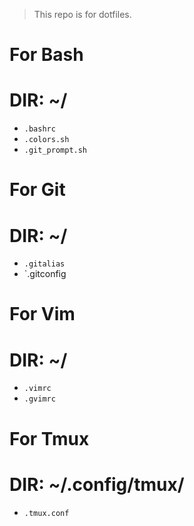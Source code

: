 > This repo is for dotfiles.

# For Bash
# DIR: ~/
- `.bashrc`
- `.colors.sh`
- `.git_prompt.sh`

# For Git
# DIR: ~/
- `.gitalias`
- `.gitconfig

# For Vim
# DIR: ~/
- `.vimrc`
- `.gvimrc`

# For Tmux
# DIR: ~/.config/tmux/
- `.tmux.conf`

